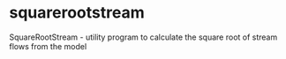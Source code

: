 # squarerootstream
SquareRootStream - utility program to calculate the square root of stream flows from the model
